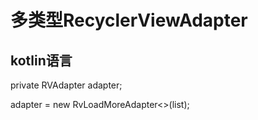 # 多类型RecyclerViewAdapter

kotlin语言
---

private RVAdapter<String> adapter;

adapter = new RvLoadMoreAdapter<>(list);

##